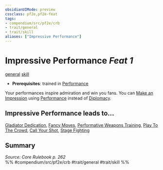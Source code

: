 ```yaml
---
obsidianUIMode: preview
cssclass: pf2e,pf2e-feat
tags:
- compendium/src/pf2e/crb
- trait/general
- trait/skill
aliases: ["Impressive Performance"]
---
```

# Impressive Performance  *Feat 1*  
[general](../../Rules/traits/general.md)  [skill](../../Rules/traits/skill.md)  

- **Prerequisites**: trained in [Performance](../skills.md#Performance)

Your performances inspire admiration and win you fans. You can [Make an Impression](../../Rules/actions/make-an-impression.md) using [Performance](../skills.md#Performance) instead of [Diplomacy](../skills.md#Diplomacy).

## Impressive Performance leads to...

[Gladiator Dedication](gladiator-dedication-apg.md), [Fancy Moves](fancy-moves-apg.md), [Performative Weapons Training](performative-weapons-training-apg.md), [Play To The Crowd](play-to-the-crowd-apg.md), [Call Your Shot](call-your-shot-apg.md), [Stage Fighting](stage-fighting-apg.md)

## Summary

*Source: Core Rulebook p. 262*  
%% #compendium/src/pf2e/crb #trait/general #trait/skill %%